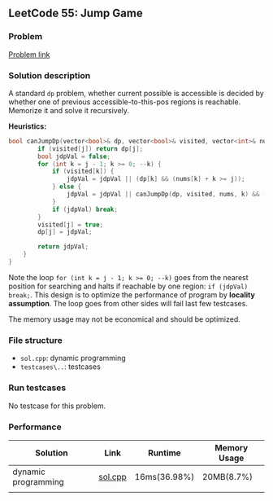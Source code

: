 ## LeetCode 55: Jump Game

### Problem

[Problem link](https://leetcode-cn.com/problems/jump-game/)

### Solution description

A standard `dp` problem, whether current possible is accessible is decided by whether one of previous accessible-to-this-pos regions is reachable. Memorize it and solve it recursively.

**Heuristics:**

```cpp
bool canJumpDp(vector<bool>& dp, vector<bool>& visited, vector<int>& nums, int j) {
        if (visited[j]) return dp[j];
        bool jdpVal = false;
        for (int k = j - 1; k >= 0; --k) {
            if (visited[k]) {
                jdpVal = jdpVal || (dp[k] && (nums[k] + k >= j));
            } else {
                jdpVal = jdpVal || canJumpDp(dp, visited, nums, k) && (nums[k] + k >= j);
            }
            if (jdpVal) break;
        }
        visited[j] = true;
        dp[j] = jdpVal;

        return jdpVal;
    }
}
```

Note the loop `for (int k = j - 1; k >= 0; --k)` goes from the nearest position for searching and halts if reachable by one region: `if (jdpVal) break;`. This design is to optimize the performance of program by **locality assumption**. The loop goes from other sides will fail last few testcases.

The memory usage may not be economical and should be optimized.

### File structure

 - `sol.cpp`: dynamic programming
 - `testcases\..`: testcases

### Run testcases

No testcase for this problem.

### Performance

| Solution             | Link         | Runtime | Memory Usage |
| ------------------------ | ------- | ------------ | ------------ |
| dynamic programming | [sol.cpp](sol.cpp) | 16ms(36.98%) | 20MB(8.7%) |
|          |      |         |              |

